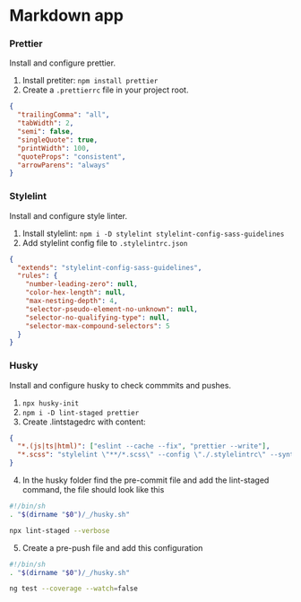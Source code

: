 # Markdown app

### Prettier

Install and configure prettier.

1. Install pretiter: `npm install prettier`
2. Create a `.prettierrc` file in your project root.

```json
{
  "trailingComma": "all",
  "tabWidth": 2,
  "semi": false,
  "singleQuote": true,
  "printWidth": 100,
  "quoteProps": "consistent",
  "arrowParens": "always"
}
```

### Stylelint

Install and configure style linter.

1. Install stylelint: `npm i -D stylelint stylelint-config-sass-guidelines`
2. Add stylelint config file to `.stylelintrc.json`

```json
{
  "extends": "stylelint-config-sass-guidelines",
  "rules": {
    "number-leading-zero": null,
    "color-hex-length": null,
    "max-nesting-depth": 4,
    "selector-pseudo-element-no-unknown": null,
    "selector-no-qualifying-type": null,
    "selector-max-compound-selectors": 5
  }
}
```

### Husky

Install and configure husky to check commmits and pushes.

1. `npx husky-init`
2. `npm i -D lint-staged prettier`
3. Create .lintstagedrc with content:

```json
{
  "*.(js|ts|html)": ["eslint --cache --fix", "prettier --write"],
  "*.scss": "stylelint \"**/*.scss\" --config \"./.stylelintrc\" --syntax \"scss\" --formatter \"verbose\" --max-warnings 0"
}
```

4. In the husky folder find the pre-commit file and add the lint-staged command, the file should look like this

```bash
#!/bin/sh
. "$(dirname "$0")/_/husky.sh"

npx lint-staged --verbose
```

5. Create a pre-push file and add this configuration

```bash
#!/bin/sh
. "$(dirname "$0")/_/husky.sh"

ng test --coverage --watch=false
```
